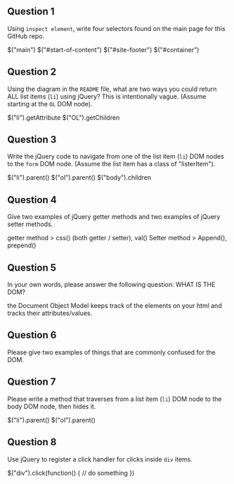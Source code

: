 ## Question 1

Using `inspect element`, write four selectors found on the main page for this
GitHub repo.

<!-- your answer starts here -->
$("main")
$("#start-of-content")
$("#site-footer")
$("#container")
<!-- your answer ends here -->

## Question 2

Using the diagram in the `README` file, what are two ways you could return ALL
list items (`li`) using jQuery? This is intentionally vague. (Assume starting
at the `OL` DOM node).

<!-- your answer starts here -->
$("li").getAttribute
$("OL").getChildren
<!-- your answer ends here -->

## Question 3

Write the jQuery code to navigate from one of the list item (`li`) DOM nodes to
the `form` DOM node. (Assume the list item has a class of "listerItem").

<!-- your answer starts here -->
$("li").parent()
$("ol").parent()
$("body").children
<!-- your answer ends here -->

## Question 4

Give two examples of jQuery getter methods and two examples of jQuery setter
methods.

<!-- your answer starts here -->
getter method > css() (both getter / setter), val()
Setter method > Append(), prepend()
<!-- your answer ends here -->

## Question 5

In your own words, please answer the following question: WHAT IS THE DOM?

<!-- your answer starts here -->
the Document Object Model keeps track of the elements on your html and tracks their attributes/values.

<!-- your answer ends here -->

## Question 6

Please give two examples of things that are commonly confused for the DOM.

<!-- your answer starts here -->

<!-- your answer ends here -->

## Question 7

Please write a method that traverses from a list item (`li`) DOM node to the
body DOM node, then hides it.

<!-- your answer starts here -->
$("li").parent()
$("ol").parent()
<!-- your answer ends here -->

## Question 8

Use jQuery to register a click handler for clicks inside `div` items.

<!-- your answer starts here -->
$("div").click(function() {
  // do something
})
<!-- your answer ends here -->
